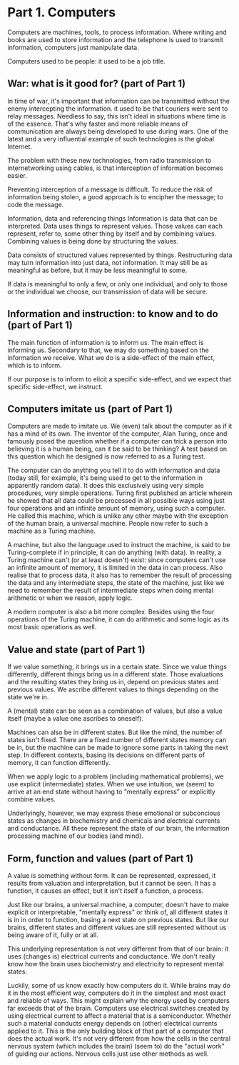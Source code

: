 # Part 1. Computers

Computers are machines, tools, to process information. Where writing and books are used to store information and the telephone is used to transmit information, computers just manipulate data.

Computers used to be people: it used to be a job title.

## War: what is it good for? (part of Part 1)
In time of war, it's important that information can be transmitted without the enemy intercepting the information. it used to be that couriers were sent to relay messages. Needless to say, this isn't ideal in situations where time is of the essence. That's why faster and more reliable means of communication are always being developed to use during wars. One of the latest and a very influential example of such technologies is the global Internet.

The problem with these new technologies, from radio transmission to internetworking using cables, is that interception of information becomes easier.

Preventing interception of a message is difficult. To reduce the risk of information being stolen, a good approach is to encipher the message; to code the message.

Information, data and referencing things
Information is data that can be interpreted. Data uses things to represent values. Those values can each represent, refer to, some other thing by itself and by combining values. Combining values is being done by structuring the values.

Data consists of structured values represented by things. Restructuring data may turn information into just data, not information. It may still be as meaningful as before, but it may be less meaningful to some.

If data is meaningful to only a few, or only one individual, and only to those or the individual we choose, our transmission of data will be secure.

## Information and instruction: to know and to do (part of Part 1)
The main function of information is to inform us. The main effect is informing us. Secondary to that, we may do something based on the information we receive. What we do is a side-effect of the main effect, which is to inform.

If our purpose is to inform to elicit a specific side-effect, and we expect that specific side-effect, we instruct.

## Computers imitate us (part of Part 1)
Computers are made to imitate us. We (even) talk about the computer as if it has a mind of its own. The inventor of the computer, Alan Turing, once and famously posed the question whether if a computer can trick a person into believing it is a human being, can it be said to be thinking? A test based on this question which he designed is now referred to as a Turing test.

The computer can do anything you tell it to do with information and data (today still, for example, it's being used to get to the information in apparently random data). It does this exclusively using very simple procedures, very simple operations. Turing first published an article wherein he showed that all data could be processed in all possible ways using just four operations and an infinite amount of memory, using such a computer. He called this machine, which is unlike any other maybe with the exception of the human brain, a universal machine. People now refer to such a machine as a Turing machine.

A machine, but also the language used to instruct the machine, is said to be Turing-complete if in principle, it can do anything (with data). In reality, a Turing machine can't (or at least doesn't) exist: since computers can't use an infinite amount of memory, it is limited in the data in can process. Also realise that to process data, it also has to remember the result of processing the data and any intermediate steps, the state of the machine, just like we need to remember the result of intermediate steps when doing mental arithmetic or when we reason, apply logic.

A modern computer is also a bit more complex. Besides using the four operations of the Turing machine, it can do arithmetic and some logic as its most basic operations as well.

## Value and state (part of Part 1)
If we value something, it brings us in a certain state. Since we value things differently, different things bring us in a different state. Those evaluations and the resulting states they bring us in, depend on previous states and previous values. We ascribe different values to things depending on the state we're in.

A (mental) state can be seen as a combination of values, but also a value itself (maybe a value one ascribes to oneself).

Machines can also be in different states. But like the mind, the number of states isn't fixed. There are a fixed number of different states memory can be in, but the machine can be made to ignore some parts in taking the next step. In different contexts, basing its decisions on different parts of memory, it can function differently.

When we apply logic to a problem (including mathematical problems), we use explicit (intermediate) states. When we use intuition, we (seem) to arrive at an end state without having to "mentally express" or explicitly combine values.

Underlyingly, however, we may express these emotional or subconcious states as changes in biochemistry and chemicals and electrical currents and conductance. All these represent the state of our brain, the information processing machine of our bodies (and mind).

## Form, function and values (part of Part 1)
A value is something without form. It can be represented, expressed, it results from valuation and interpretation, but it cannot be seen. It has a function, it causes an effect, but it isn't itself a function, a process.

Just like our brains, a universal machine, a computer, doesn't have to make explicit or interpretable, "mentally express" or think of, all different states it is in in order to function, basing a next state on previous states. But like our brains, different states and different values are still represented without us being aware of it, fully or at all.

This underlying representation is not very different from that of our brain: it uses (changes is) electrical currents and conductance. We don't really know how the brain uses biochemistry and electricity to represent mental states.

Luckily, some of us know exactly how computers do it. While brains may do it in the most efficient way, computers do it in the simplest and most exact and reliable of ways. This might explain why the energy used by computers far exceeds that of the brain.
Computers use electrical switches created by using electrical current to affect a material that is a semiconductor. Whether such a material conducts energy depends on (other) electrical currents applied to it. This is the only building block of that part of a computer that does the actual work. It's not very different from how the cells in the central nervous system (which includes the brain) (seem to) do the "actual work" of guiding our actions. Nervous cells just use other methods as well.